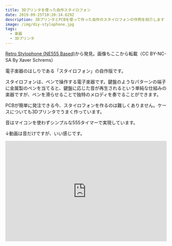 ```yaml
---
title: 3Dプリンタを使った自作スタイロフォン
date: 2019-09-25T10:20:14.629Z
description: 3DプリンタとPCBを使って作った自作のスタイロフォンの作例を紹介します
image: /img/diy-stylophone.jpg
tags:
  - 楽器
  - 3Dプリンタ
---
```

[Retro Stylophone (NE555 Based)](https://www.instructables.com/id/Retro-Stylophone-NE555-Based/)から発見。画像もここから転載（CC BY-NC-SA By Xaver Schrems）

電子楽器のはしりである「スタイロフォン」の自作版です。

スタイロフォンは、ペンで操作する電子楽器です。鍵盤のようなパターンの端子に金属製のペンを当てると、鍵盤に応じた音が再生されるという単純な仕組みの楽器ですが、ペンを滑らせることで独特のメロディを奏でることができます。

PCBが簡単に発注できる今、スタイロフォンを作るのは難しくありません。ケースについても3Dプリンタでうまく作っています。

音はマイコンを使わずシンプルな555タイマーで実現しています。

↓動画は音だけですが、いい感じです。

<iframe width="100%" height="315" src="https://www.youtube.com/embed/qkrIDfFSjCs" frameborder="0" allow="accelerometer; autoplay; encrypted-media; gyroscope; picture-in-picture" allowfullscreen></iframe>
